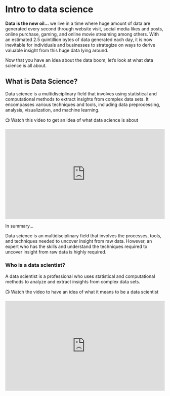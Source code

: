 # Intro to data science

**Data is the new oil...**
we live in a time where huge amount of data are generated every second through website visit, social media likes and posts, online purchase, gaming, and online movie streaming among others. With an estimated 2.5 quintillion bytes of data generated each day, it is now inevitable for individuals and businesses to strategize on ways to derive valuable insight from this huge data lying around. 

Now that you have an idea about the data boom, let’s look at what data science is all about.

## **What is Data Science?**
Data science is a multidisciplinary field that involves using statistical and computational methods to extract insights from complex data sets. It encompasses various techniques and tools, including data preprocessing, analysis, visualization, and machine learning.

<aside>

📺 Watch this video to get an idea of what data science is about

</aside>

<div style="position: relative; padding-bottom: 56.25%; height: 0;"><iframe src="https://www.youtube.com/embed/lSwIe0TMUhc" title="YouTube video player" frameborder="0" allow="accelerometer; autoplay; clipboard-write; encrypted-media; gyroscope; picture-in-picture" allowfullscreen style="position: absolute; top: 0; left: 0; width: 100%; height: 100%;"></iframe></div>

In summary...

Data science is an multidisciplinary field that involves the processes, tools, and techniques needed to uncover insight from raw data. However, an expert who has the skills and understand the techniques required to uncover insight from raw data is highly required.

### Who is a data scientist?

A data scientist is a professional who uses statistical and computational methods to analyze and extract insights from complex data sets. 


<aside>

📺 Watch the video to have an idea of what it means to be a data scientist

</aside>

<div style="position: relative; padding-bottom: 56.25%; height: 0;"><iframe src="https://www.youtube.com/embed/UiV7wf36je0?start=28" title="YouTube video player" frameborder="0" allow="accelerometer; autoplay; clipboard-write; encrypted-media; gyroscope; picture-in-picture" allowfullscreen style="position: absolute; top: 0; left: 0; width: 100%; height: 100%;"></iframe></div>

